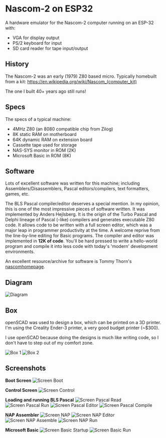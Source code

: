 # Nascom-2 on ESP32

A hardware emulator for the Nascom-2 computer running on an ESP-32 with:
* VGA for display output
* PS/2 keyboard for input
* SD card reader for tape input/output

## History
The Nascom-2 was an early (1979) Z80 based micro.  Typically homebuilt from a kit: https://en.wikipedia.org/wiki/Nascom_(computer_kit)

The one I built 40+ years ago still runs!

## Specs
The specs of a typical machine:
* 4MHz Z80 (an 8080 compatible chip from Zilog)
* 8K static RAM on motherboard
* 64K dynamic RAM on extension board
* Cassette tape used for storage
* NAS-SYS monitor in ROM (2K) 
* Microsoft Basic in ROM (8K)

## Software
Lots of excellent software was written for this machine; including Assemblers/Disassemblers, Pascal editors/compilers, text formatters, games, etc.

The BLS Pascal compiler/editor deserves a special mention.  In my opinion, this is one of the most impressive pieces of software written. It was implemented by Anders Hejlsberg.  It is the origin of the Turbo Pascal and Delphi lineage of Pascal (-like) compilers and generates executable Z80 code. It allows code to be written with a full screen editor, which was a major leap in programmer productivity at the time. A welcome reprive from the line-by-line editing for Basic programs. The compiler and editor was implemented in **12K of code**. You'll be hard pressed to write a hello-world program and compile it into less code with today's 'modern' development environments.

An excellent resource/archive for software is Tommy Thorn's [nascomhomepage](www.nascomhomepage.com).

## Diagram
![Diagram](images/diagram.jpg)

## Box
openSCAD was used to design a box, which can be printed on a 3D printer. I'm using the Creality Ender-3 printer, a very good budget printer (~$300).

I use openSCAD because doing the designs is much like writing code, so I don't have to step out of my comfort zone.

![Box 1](images/box-1.jpg)
![Box 2](images/box-2.jpg)

## Screenshots
**Boot Screen**
![Screen Boot](images/screen-boot.jpg)

**Control Screen**
![Screen Control](images/screen-control.jpg)

**Loading and running BLS Pascal**
![Screen Pascal Read](images/screen-pascal-read.jpg)
![Screen Pascal Run](images/screen-pascal-run.jpg)
![Screen Pascal Editor](images/screen-pascal-editor.jpg)
![Screen Pascal Compile](images/screen-pascal-compile-and-run.jpg)

**NAP Assembler**
![Screen NAP](images/screen-nap-start.jpg)
![Screen NAP Editor](images/screen-nap-editor.jpg)
![Screen NAP Assemble](images/screen-nap-assemble.jpg)
![Screen NAP Run](images/screen-nap-run.jpg)

**Microsoft Basic**
![Screen Basic Startup](images/screen-basic.jpg)
![Screen Basic Run](images/screen-basic-run.jpg)
